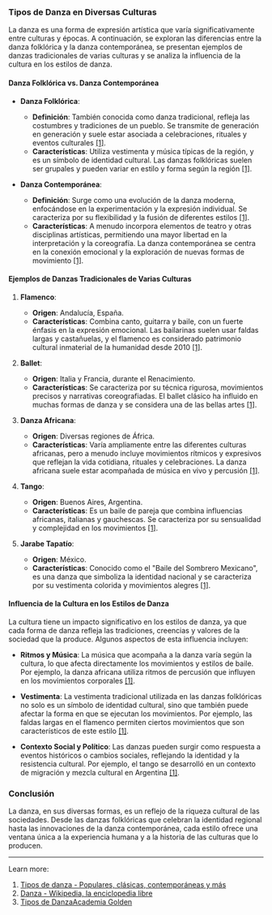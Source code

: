 ### Tipos de Danza en Diversas Culturas

La danza es una forma de expresión artística que varía significativamente entre culturas y épocas. A continuación, se exploran las diferencias entre la danza folklórica y la danza contemporánea, se presentan ejemplos de danzas tradicionales de varias culturas y se analiza la influencia de la cultura en los estilos de danza.

#### Danza Folklórica vs. Danza Contemporánea

- **Danza Folklórica**:
    
    - **Definición**: También conocida como danza tradicional, refleja las costumbres y tradiciones de un pueblo. Se transmite de generación en generación y suele estar asociada a celebraciones, rituales y eventos culturales [[1]](https://concepto.de/tipos-de-danza/).
    - **Características**: Utiliza vestimenta y música típicas de la región, y es un símbolo de identidad cultural. Las danzas folklóricas suelen ser grupales y pueden variar en estilo y forma según la región [[1]](https://concepto.de/tipos-de-danza/).
- **Danza Contemporánea**:
    
    - **Definición**: Surge como una evolución de la danza moderna, enfocándose en la experimentación y la expresión individual. Se caracteriza por su flexibilidad y la fusión de diferentes estilos [[1]](https://concepto.de/tipos-de-danza/).
    - **Características**: A menudo incorpora elementos de teatro y otras disciplinas artísticas, permitiendo una mayor libertad en la interpretación y la coreografía. La danza contemporánea se centra en la conexión emocional y la exploración de nuevas formas de movimiento [[1]](https://concepto.de/tipos-de-danza/).

#### Ejemplos de Danzas Tradicionales de Varias Culturas

1. **Flamenco**:
    
    - **Origen**: Andalucía, España.
    - **Características**: Combina canto, guitarra y baile, con un fuerte énfasis en la expresión emocional. Las bailarinas suelen usar faldas largas y castañuelas, y el flamenco es considerado patrimonio cultural inmaterial de la humanidad desde 2010 [[1]](https://concepto.de/tipos-de-danza/).
2. **Ballet**:
    
    - **Origen**: Italia y Francia, durante el Renacimiento.
    - **Características**: Se caracteriza por su técnica rigurosa, movimientos precisos y narrativas coreografiadas. El ballet clásico ha influido en muchas formas de danza y se considera una de las bellas artes [[1]](https://concepto.de/tipos-de-danza/).
3. **Danza Africana**:
    
    - **Origen**: Diversas regiones de África.
    - **Características**: Varía ampliamente entre las diferentes culturas africanas, pero a menudo incluye movimientos rítmicos y expresivos que reflejan la vida cotidiana, rituales y celebraciones. La danza africana suele estar acompañada de música en vivo y percusión [[1]](https://concepto.de/tipos-de-danza/).
4. **Tango**:
    
    - **Origen**: Buenos Aires, Argentina.
    - **Características**: Es un baile de pareja que combina influencias africanas, italianas y gauchescas. Se caracteriza por su sensualidad y complejidad en los movimientos [[1]](https://concepto.de/tipos-de-danza/).
5. **Jarabe Tapatío**:
    
    - **Origen**: México.
    - **Características**: Conocido como el "Baile del Sombrero Mexicano", es una danza que simboliza la identidad nacional y se caracteriza por su vestimenta colorida y movimientos alegres [[1]](https://concepto.de/tipos-de-danza/).

#### Influencia de la Cultura en los Estilos de Danza

La cultura tiene un impacto significativo en los estilos de danza, ya que cada forma de danza refleja las tradiciones, creencias y valores de la sociedad que la produce. Algunos aspectos de esta influencia incluyen:

- **Ritmos y Música**: La música que acompaña a la danza varía según la cultura, lo que afecta directamente los movimientos y estilos de baile. Por ejemplo, la danza africana utiliza ritmos de percusión que influyen en los movimientos corporales [[1]](https://concepto.de/tipos-de-danza/).
    
- **Vestimenta**: La vestimenta tradicional utilizada en las danzas folklóricas no solo es un símbolo de identidad cultural, sino que también puede afectar la forma en que se ejecutan los movimientos. Por ejemplo, las faldas largas en el flamenco permiten ciertos movimientos que son característicos de este estilo [[1]](https://concepto.de/tipos-de-danza/).
    
- **Contexto Social y Político**: Las danzas pueden surgir como respuesta a eventos históricos o cambios sociales, reflejando la identidad y la resistencia cultural. Por ejemplo, el tango se desarrolló en un contexto de migración y mezcla cultural en Argentina [[1]](https://concepto.de/tipos-de-danza/).
    

### Conclusión

La danza, en sus diversas formas, es un reflejo de la riqueza cultural de las sociedades. Desde las danzas folklóricas que celebran la identidad regional hasta las innovaciones de la danza contemporánea, cada estilo ofrece una ventana única a la experiencia humana y a la historia de las culturas que lo producen.

---

Learn more:

1. [Tipos de danza - Populares, clásicas, contemporáneas y más](https://concepto.de/tipos-de-danza/)
2. [Danza - Wikipedia, la enciclopedia libre](https://es.wikipedia.org/wiki/Danza)
3. [Tipos de DanzaAcademia Golden](https://academiasgolden.com/goldenblog/2023/11/28/tipos-de-danza)